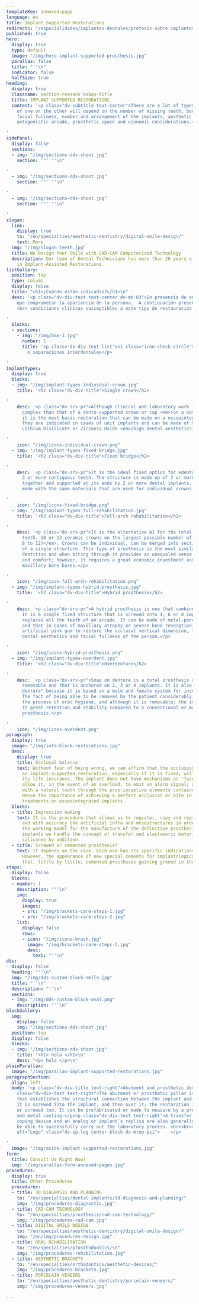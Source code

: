 ```yaml
---
templateKey: annexed-page
language: en
title: Implant Supported Restorations
redirects: "/especialidades/implantes-dentales/protesis-sobre-implantes"
published: true
hero:
  display: true
  type: default
  image: "/img/hero-implant-supported-prosthesis.jpg"
  parallax: false
  title: "''\n"
  indicator: false
  halfSize: true
heading:
  display: true
  classname: section-reasons bebas-title
  title: IMPLANT SUPPORTED RESTORATIONS
  content: '<p class="dv-subtitle text-center">There are a lot of types. The indication
    of one or the other will depend on the number of missing teeth, bone and gum volume,
    facial fullness, number and arrangement of the implants, aesthetic factors, occlusion,
    antagonistic arcade, prosthetic space and economic considerations.</p>

'
sidePanel:
  display: false
  sections:
  - img: "/img/sections-dds-shoot.jpg"
    section: '"''''\n"

'
  - img: "/img/sections-dds-shoot.jpg"
    section: '"''''\n"

'
  - img: "/img/sections-dds-shoot.jpg"
    section: '"''''\n"

'
slogan:
  link:
    display: true
    to: "/en/specialties/aesthetic-dentistry/digital-smile-design/"
    text: More
  img: "/img/slogan-teeth.jpg"
  title: We Design Your Smile with CAD-CAM Computerized Technology
  description: Our team of Dental Technicians has more than 20 years of experience
    in Implant-Assisted Restorations.
listGallery:
  position: top
  type: column
  display: false
  title: "<h1>¿Cuándo están indicadas?</h1>\n"
  desc: '<p class="dv-div-text text-center dv-mb-83">En presencia de anomalías estéticas
    que comprometan la apariencia de la persona.  A continuación presentamos diversas
    <br> condiciones clínicas susceptibles a este tipo de restauración dental:</p>

'
  blocks:
  - sections:
    - img: "/img/b&a-1.jpg"
      number: 1
      title: '<p class="dv-div-text list"><i class="icon-check circle"></i>Diastemas
        o separaciones interdentales</p>

'
implantTypes:
  display: true
  blocks:
  - img: "/img/implant-types-individual-crown.jpg"
    title: '<h2 class="dv-div-title">Single crown</h2>

'
    desc: '<p class="dv-srv-pr">Although clinical and laboratory work is much more
      complex than that of a dento-supported crown or cap <em>(on a natural tooth)</em>,
      it is the most basic restoration that can be made on a osseointegrated implant.
      They are indicated in cases of unit implants and can be made of metal-porcelain,
      Lithium Disilicate or Zirconia Oxide <em>(high dental aesthetics)</em>.</p>

'
    icon: "/img/icons-individual-crown.png"
  - img: "/img/implant-types-fixed-bridge.jpg"
    title: '<h2 class="dv-div-title">Fixed bridge</h2>

'
    desc: '<p class="dv-srv-pr">It is the ideal fixed option for edentulous gaps of
      3 or more contiguous teeth. The structure is made up of 3 or more crowns fused
      together and supported at its ends by 2 or more dental implants. They can be
      made with the same materials that are used for individual crowns.</p>

'
    icon: "/img/icons-fixed-bridge.png"
  - img: "/img/implant-types-full-rehabilitation.jpg"
    title: '<h2 class="dv-div-title">Full-arch rehabilitation</h2>

'
    desc: '<p class="dv-srv-pr">It is the alternative A1 for the total absence of
      teeth. 10 or 12 ceramic crowns on the largest possible number of implants <em>(from
      8 to 12)</em>. Crowns can be individual, can be merged into sections or be part
      of a single structure. This type of prosthesis is the most similar to natural
      dentition and when biting through it provides an unequaled sense of security
      and comfort; however, it requires a great economic investment and almost intact
      maxillary bone bases.</p>

'
    icon: "/img/icon-full-arch-rehabilitation.png"
  - img: "/img/implant-types-hybrid-prosthesis.jpg"
    title: '<h2 class="dv-div-title">Hybrid prosthesis</h2>

'
    desc: '<p class="dv-srv-pr">A hybrid prosthesis is one that combines several materials.
      It is a single fixed structure that is screwed onto 4, 6 or 8 implants and usually
      replaces all the teeth of an arcade. It can be made of metal-porcelain or metal-acrylic,
      and that in cases of maxillary atrophy or severe bone resorption; it incorporates
      artificial pink gum to restore the occlusal vertical dimension, lip support,
      dental aesthetics and facial fullness of the person.</p>

'
    icon: "/img/icons-hybrid-prosthesis.png"
  - img: "/img/implant-types-overdent.jpg"
    title: '<h2 class="dv-div-title">Overdenture</h2>

'
    desc: '<p class="dv-srv-pr">Snap on denture is a total prosthesis of acrylic resin,
      removable and that is anchored on 2, 3 or 4 implants. It is also known as "fit
      denture" because it is based on a male and female system for insertion and removal.
      The fact of being able to be removed by the patient considerably facilitates
      the process of oral hygiene, and although it is removable; the implants provide
      it great retention and stability compared to a conventional or muco-supported
      prosthesis.</p>

'
    icon: "/img/icons-overdent.png"
paragraph:
  display: true
  image: "/img/info-block-restorations.jpg"
  desc:
    display: true
    title: Occlusal balance
    text: Without fear of being wrong, we can affirm that the occlusion we give to
      an implant-supported restoration, especially if it is fixed; will represent
      its life insurance. The implant does not have mechanisms or "fuse" sensors that
      allow it, in the event of an overload, to emit an alarm signal; as is the case
      with a natural tooth through the proprioceptive elements contained in its periodontium.
      Hence the importance of achieving a perfect occlusion or bite in all restorative
      treatments on osseointegrated implants.
  blocks:
  - title: Impression making
    text: It is the procedure that allows us to register, copy and reproduce in negative
      and with accuracy the artificial infra and mesostructures in order to obtain
      the working model for the manufacture of the definitive prosthesis. To rehabilitate
      implants we handle the concept of transfer and elastomeric materials such as
      silicones by addition.
  - title: Screwed or cemented prosthesis?
    text: It depends on the case. Each one has its specific indications and utilities.
      However, the appearance of new special cements for implantological use has done
      that, little by little; cemented prostheses gaining ground in the selection.
steps:
  display: false
  blocks:
  - number: 1
    description: "''\n"
    img:
      display: true
      images:
      - src: "/img/brackets-care-steps-1.jpg"
      - src: "/img/brackets-care-steps-2.jpg"
    list:
      display: false
      rows:
      - icon: "/img/icons-brush.jpg"
        image: "/img/brackets-care-steps-3.jpg"
        desc:
          text: "''\n"
dds:
  display: false
  heading: "''\n"
  img: "/img/dds-custom-block-smile.jpg"
  title: "''\n"
  description: "''\n"
  sections:
  - img: "/img/dds-custom-block-oval.png"
    description: "''\n"
blockGallery:
  img:
    display: false
    img: "/img/sections-dds-shoot.jpg"
  position: top
  display: false
  blocks:
  - img: "/img/sections-dds-shoot.jpg"
    title: "<h1> hola </h1>\n"
    desc: "<p> hola </p>\n"
plainParallax:
  image: "/img/parallax-implant-supported-restorations.jpg"
paragraphSection:
  align: left
  body: '<p class="dv-div-title text-right">Abutment and prosthetic devices</p> <p
    class="dv-div-text text-right">The abutment or prosthetic pillar is the piece
    that establishes the structural connection between the implant and the prosthesis.
    It is screwed into the implant, and then over it; the restoration is cemented
    or screwed too. It can be prefabricated or made to measure by a process of foundry
    and metal casting.</p><p class="dv-div-text text-right">A transfer or impression
    coping device and an analog or implant´s replica are also generally required to
    be able to successfully carry out the laboratory process. <br><br><br> <img src="https://dentalvip.com.ve/wp-content/uploads/2018/09/transfer-analog-img.jpg"
    alt="Logo" class="dv-sp-log center-block dv-mtop-psi">    </p>

'
  image: "/img/aside-implant-supported-restorations.jpg"
form:
  title: Consult Us Right Now!
  img: "/img/parallax-form-annexed-pages.jpg"
procedures:
  display: true
  title: Other Procedures
  procedures:
  - title: 3D DIAGNOSIS AND PLANNING
    to: "/en/specialties/dental-implants/3d-diagnosis-and-planning/"
    img: "/img/procedures-diagnostic.jpg"
  - title: CAD-CAM TECHNOLOGY
    to: "/en/specialties/prosthesis/cad-cam-technology/"
    img: "/img/procedures-cad-cam.jpg"
  - title: DIGITAL SMILE DESIGN
    to: "/en/specialties/aesthetic-dentistry/digital-smile-design/"
    img: "/en/img/procedures-design.jpg"
  - title: ORAL REHABILITATION
    to: "/en/specialties/prosthodontics/\n"
    img: "/img/procedures-rehabilitation.jpg"
  - title: AESTHETIC BRACKETS
    to: "/en/specialties/orthodontics/aesthetic-devices/"
    img: "/img/procedures-brackets.jpg"
  - title: PORCELAIN VENEERS
    to: "/en/specialties/aesthetic-dentistry/porcelain-veneers/"
    img: "/img/procedures-veneers.jpg"

---
```

